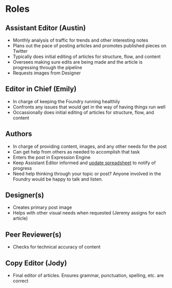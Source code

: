 # Roles

## Assistant Editor (Austin)
- Monthly analysis of traffic for trends and other interesting notes
- Plans out the pace of posting articles and promotes published pieces on Twitter
- Typically does initial editing of articles for structure, flow, and content
- Oversees making sure edits are being made and the article is progressing through the pipeline
- Requests images from Designer

## Editor in Chief (Emily)
- In charge of keeping the Foundry running healthily
- Confronts any issues that would get in the way of having things run well
- Occassionally does initial editing of articles for structure, flow, and content

## Authors
- In charge of providing content, images, and any other needs for the post
- Can get help from others as needed to accomplish that task
- Enters the post in Expression Engine
- Keep Assistant Editor informed and [update spreadsheet](https://docs.google.com/spreadsheets/d/1DQj8cepF4RCyXBPMuy8CjSIt3M4Cf7tzDl3X3GXwKhs/edit?pli=1#gid=0) to notify of progress
- Need help thinking through your topic or post? Anyone involved in the Foundry would be happy to talk and listen.

## Designer(s)
- Creates primary post image 
- Helps with other visual needs when requested (Jeremy assigns for each article)

## Peer Reviewer(s)
- Checks for technical accuracy of content

## Copy Editor (Jody)
- Final editor of articles. Ensures grammar, punctuation, spelling, etc. are correct



